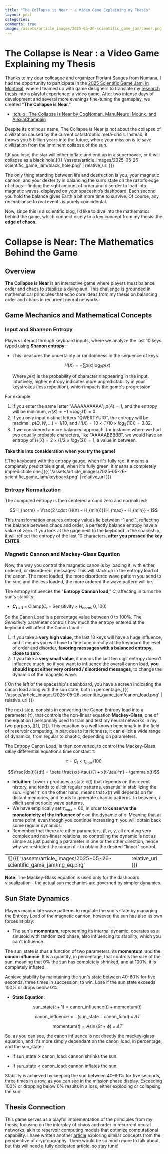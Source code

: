 ```yaml
---
title: "The Collapse is Near : a Video Game Explaining my Thesis"
layout: post
categories: 
comments: true
image: /assets/article_images/2025-05-26-scientific_game_jam/cover.png
---
```


# The Collapse is Near : a Video Game Explaining my Thesis

Thanks to my dear colleague and organizer Floriant Sauges from Numana, I had the opportunity to participate in the [2025 Scientific Game Jam, in Montreal](https://www.scientificgamejam.org/home/), where I teamed up with game designers to translate my [research thesis](https://savoirs.usherbrooke.ca/handle/11143/22542) into a playful experience: a video game. After two intense days of development and several more evenings fine-tuning the gameplay, we created "**The Collapse is Near**."

- [Itch.io : The Collapse Is Near by CogNoman, ManuNeuro, Mounk, and AlexiaChampain](https://cognoman.itch.io/the-collapse-is-near)

Despite its ominous name, The Collapse is Near is not about the collapse of civilization caused by the current catastrophic meta-crisis. Instead, it throws you 5 billion years into the future, where your mission is to save civilization from the imminent collapse of the sun.

![If you lose, the star will either inflate and end up in a supernovae, or it will collapse as a black hole!]({{ '/assets/article_images/2025-05-26-scientific_game_jam/black_hole.png' | relative_url }})


The only thing standing between life and destruction is you, your magnetic cannon, and your dexterity in balancing the sun’s state on the razor’s edge of chaos—finding the right amount of order and disorder to load into magnetic waves, displayed on your spaceship’s dashboard. Each second you hold the balance gives Earth a bit more time to survive. Of course, any resemblance to real events is purely coincidental.

Now, since this is a scientific blog, I’d like to dive into the mathematics behind the game, which connect nicely to a key concept from my thesis: the **edge of chaos**.

# Collapse is Near: The Mathematics Behind the Game

## Overview

**The Collapse is Near** is an interactive game where players must balance order and chaos to stabilize a dying sun. This challenge is grounded in mathematical principles that echo core ideas from my thesis on balancing order and chaos in recurrent neural networks.

## Game Mechanics and Mathematical Concepts

### Input and Shannon Entropy

Players interact through keyboard inputs, where we analyze the last 10 keys typed using **Shanon entropy**:

- This measures the uncertainty or randomness in the sequence of keys.
  
  $$H(X) = -\sum p(x) \log_2 p(x)$$
  
  Where $p(x)$ is the probability of character $x$ appearing in the input. Intuitively, higher entropy indicates more unpredictability in your keystrokes (less repetition), which impacts the game's progression.

For example:
1. If you enter the same letter "AAAAAAAAAA", $p(A)=1$, and the entropy will be minimum, $H(X)=- 1 \times log_2(1)=0$.
2. If you only input distinct letters "QWERTYUIO", the entropy will be maximal, $p({Q, W, ...})=1/10$, and $H(X)=10 \times (1/10 \times log_2(10))=3.32$.
3. If we considered a more balanced approach, for instance where we had two equally probable characters, like "AAAAABBBBB", we would have an entropy of $H(X)=2 \times (1/2 \times log_2(2))=1$, a value in between.

**Take this into consideration when you try the game!**

![The keyboard with the entropy gauge, when it's fully red, it means a completely predictible signal, when it's fully green, it means a completely impredictible one.]({{ '/assets/article_images/2025-05-26-scientific_game_jam/keyboard.png' | relative_url }})


### Entropy Normalization

The computed entropy is then centered around zero and normalized:

$$H_{norm} = \frac{2 \cdot (H(X) - H_{min})}{H_{max} - H_{min}} - 1$$

This transformation ensures entropy values lie between -1 and 1, reflecting the balance between chaos and order, a perfectly balance entropy have a value of zero. If you look at the gage next to the keyboard in the spaceship, it will reflect the entropy of the last 10 characters, **after you pressed the key ENTER**. 

### Magnetic Cannon and Mackey-Glass Equation

Now, the way you control the magnetic canon is by loading it, with either, ordered, or disordered, messages. This will stack up in the entropy load of the canon. The more loaded, the more disordered wave pattern you send to the sun, and the less loaded, the more ordered the wave pattern will be.

The entropy influences the "**Entropy Cannon load**," $C$, affecting in turns the sun's stability:

- **$C_{t+1}$** = $\text{Clamp}(C_{t} + \text{Sensitivity} \times H_{norm}, 0, 100)$

So the Canon Load is a percentage value between 0 to 100%. The $Sensitivity$ parameter controls how much the entropy entered at the keyboard will affect the Canon Load : 
1. If you take a **very high value,** the last 10 keys will have a huge influence, and it means you will have to fine tune directly at the keyboard the level of order and disorder, **favoring messages with a balanced entropy, close to zero**.
2. If you take a **very small value**, it means the last ten digit entropy doesn't influence much, so if you want to influence the overall canon load, **you should input either very ordered / disordered messages**, to change the dynamic of the magnetic wave.


![On the left of the spaceship's dashboard, you have a screen indicating the canon load along with the sun state, both in percentage.]({{ '/assets/article_images/2025-05-26-scientific_game_jam/canon_load.png' | relative_url }})


The next step, consists in converting the Canon Entropy load into a parameter ($\tau$), that controls the non-linear equation **Mackey-Glass**, one of the equation I personnaly used to train and test my neural networks in my two parpers, ([1], [2]). This equation is a well known benchmark in the field of reservoir computing, in part due to its richness, it can ellicit a wide range of dynamics, from regular to chaotic, depending on parameters. 
  
  The Entropy Canon Load, is then converted, to control the Mackey-Glass delay differential equation’s time constant $\tau$:

$$\tau=C_t \times \tau_{max} / 100$$

$$\frac{dx(t)}{dt} = \beta \frac{x(t-\tau)}{1 + x(t-\tau)^n} - \gamma x(t)$$
  
  - **Intuition**: Lower $\tau$ produces a state $x(t)$ that depends on the recent history, and tends to ellicit regular patterns, essential in stabilizing the sun. Higher $\tau$, on the other hand, means that $x(t)$ will depends on far distant memories, and tends to generate chaotic patterns. In between, $\tau$ ellicit semi periodic wave patterns. 
  - We have empirically set $\tau_{max}=60$, in order to **conserve the monotonicity of the influence of $\tau$** on the dynamic of $x$. Meaning that at some point, even though you continue increasing $\tau$, you will obtain back some regular dynamics. 
  - Remember that there are other parameters, $\beta$, $n$, $\gamma$, all creating very complex and non-linear relations, so controlling the dynamic is not as simple as just pushing a parameter in one or the other direction, hence why we restricted the range of $\tau$ to obtain the desired "linear" control. 

|||
|--|--|
|![]({{ '/assets/article_images/2025-05-26-scientific_game_jam/mg_eq.png' | relative_url }})| On the right of the spaceship's dashboard, you have a screen displaying the mackey-glass non-linear dynamical equation, as controlled by the canon load, next converted as the time constant parameter of the equation. |

**Note**: The Mackey-Glass equation is used only for the dashboard visualization—the actual sun mechanics are governed by simpler dynamics.

## Sun State Dynamics

Players manipulate wave patterns to regulate the sun's state by managing the Entropy Load of the magnetic cannon, however, the sun has also its own forces at play:

- The sun's **momentum**, representing its internal dynamic, operates as a sinusoid with randomized phase, also influencing its stability, which you can't influence.

The $\text{sun\_state}$ is thus a function of two parameters, its **momentum**, and the **canon influence**. It is a quantity, in percentage, that controls the size of the sun, meaning that 0% the sun has completely shrinked, and at 100%, it is completely inflated.

Achieve stability by maintaining the sun's state between 40-60% for five seconds, three times in succession, to win. Lose if the sun state exceeds 100% or drops below 0%.

- **State Equation**:

  $$\text{sun_state}(t+1) = \text{canon_influence}(t) + \text{momentum}(t)$$

  $$\text{canon_influence} = -(\text{sun_state} - \text{canon_load}) \times \Delta T$$

  $$\text{momentum}(t) =A\sin(\theta t + \phi) \times \Delta T$$

So, as you can see, the canon influence is not directly the mackey-glass equation, and it's more simply dependant on the $\text{canon\_load}$, in percentage, and the $\text{sun\_state}$ :

- If $\text{sun_state} > \text{canon_load}$: cannon shrinks the sun.
    
- If $\text{sun_state} < \text{canon_load}$: cannon inflates the sun.
    
Stability is achieved by keeping the sun between 40–60% for five seconds, three times in a row, as you can see in the mission phase display. Exceeding 100% or dropping below 0% results in a loss, either exploding or collapsing the sun!

## Thesis Connection

This game serves as a playful implementation of the principles from my thesis, focusing on the interplay of chaos and order in recurrent neural networks, akin to reservoir computing models that optimize computational capability. I have written another [article](https://manuneuro.github.io/EmmanuelCalvet//quantum,/crypto/2024/04/01/whiepaper-p3.html) exploring similar concepts from the perspective of cryptopgraphy. There would be so much more to talk about, but this will need a fully dedicated article, so stay tune!


